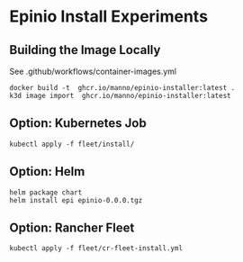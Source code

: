 # Epinio Install Experiments

## Building the Image Locally

See .github/workflows/container-images.yml

    docker build -t  ghcr.io/manno/epinio-installer:latest .
    k3d image import  ghcr.io/manno/epinio-installer:latest

## Option: Kubernetes Job

    kubectl apply -f fleet/install/


## Option: Helm

    helm package chart
    helm install epi epinio-0.0.0.tgz

## Option: Rancher Fleet

    kubectl apply -f fleet/cr-fleet-install.yml
